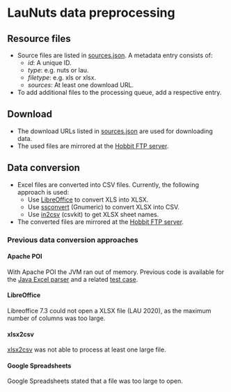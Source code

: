 # LauNuts data preprocessing

## Resource files

- Source files are listed in [sources.json](../sources.json). A metadata entry consists of:
	- *id*: A unique ID.
	- *type*: e.g. nuts or lau.
	- *filetype*: e.g. xls or xlsx.
	- *sources*: At least one download URL.
- To add additional files to the processing queue, add a respective entry.

## Download

- The download URLs listed in [sources.json](../sources.json) are used for downloading data.
- The used files are mirrored at the [Hobbit FTP server](https://hobbitdata.informatik.uni-leipzig.de/LauNuts/sources/download/).

## Data conversion

- Excel files are converted into CSV files. Currently, the following approach is used:
	- Use [LibreOffice](https://libreoffice.org) to convert XLS into XLSX.
	- Use [ssconvert](https://manpages.debian.org/stable/gnumeric/ssconvert.1.en.html) (Gnumeric) to convert XLSX into CSV.
	- Use [in2csv](https://csvkit.readthedocs.io/en/latest/scripts/in2csv.html) (csvkit) to get XLSX sheet names.
- The converted files are mirrored at the [Hobbit FTP server](https://hobbitdata.informatik.uni-leipzig.de/LauNuts/sources/csv/).

### Previous data conversion approaches

#### Apache POI

With Apache POI the JVM ran out of memory.
Previous code is available for the [Java Excel parser](https://github.com/adibaba/LauNuts/tree/e9e6d1c60060c084042df6971379747094d47c02/src/main/java/org/dice_research/launuts/excel) and a related [test case](https://github.com/adibaba/LauNuts/tree/e9e6d1c60060c084042df6971379747094d47c02/src/test/java/org/dice_research/launuts).

#### LibreOffice

Libreoffice 7.3 could not open a XLSX file (LAU 2020), as the maximum number of columns was too large.

#### xlsx2csv

[xlsx2csv](https://github.com/dilshod/xlsx2csv) was not able to process at least one large file.

#### Google Spreadsheets

Google Spreadsheets stated that a file was too large to open.

